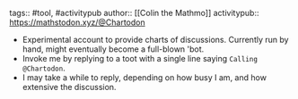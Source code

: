 tags:: #tool, #activitypub
author:: [[Colin the Mathmo]]
activitypub:: https://mathstodon.xyz/@Chartodon
- Experimental account to provide charts of discussions. Currently run by hand, might eventually become a full-blown 'bot.
- Invoke me by replying to a toot with a single line saying `Calling @Chartodon`.
- I may take a while to reply, depending on how busy I am, and how extensive the discussion.
